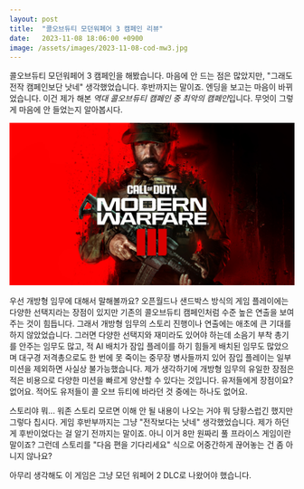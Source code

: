 ```yaml
---
layout: post
title:  "콜오브듀티 모던워페어 3 캠페인 리뷰"
date:   2023-11-08 18:06:00 +0900
image: /assets/images/2023-11-08-cod-mw3.jpg
---
```

콜오브듀티 모던워페어 3 캠페인을 해봤습니다. 마음에 안 드는 점은 많았지만, "그래도 전작 캠페인보단 낫네" 생각했었습니다. 후반까지는 말이죠. 엔딩을 보고는 마음이 바뀌었습니다. 이건 제가 해본 *역대 콜오브듀티 캠페인 중 최악의 캠페인*입니다. 무엇이 그렇게 마음에 안 들었는지 알아봅시다.

<!--more-->

![Call of Duty Modern Warfare 3](/assets/images/2023-11-08-cod-mw3.jpg)

우선 개방형 임무에 대해서 말해볼까요? 오픈월드나 샌드박스 방식의 게임 플레이에는 다양한 선택지라는 장점이 있지만 기존의 콜오브듀티 캠페인처럼 수준 높은 연출을 보여주는 것이 힘듭니다. 그래서 개방형 임무의 스토리 진행이나 연출에는 애초에 큰 기대를 하지 않았었습니다. 
그러면 다양한 선택지와 재미라도 있어야 하는데 소음기 부착 총기를 안주는 임무도 많고, 적 AI 배치가 잠입 플레이를 하기 힘들게 배치된 임무도 많았으며 대구경 저격총으로도 한 번에 못 죽이는 중무장 병사들까지 있어 잠입 플레이는 일부 미션을 제외하면 사실상 불가능했습니다.
제가 생각하기에 개방형 임무의 유일한 장점은 적은 비용으로 다양한 미션을 빠르게 양산할 수 있다는 것입니다. 유저들에게 장점이요? 없어요. 적어도 유저들이 콜 오브 듀티에 바라던 것 중에는 하나도 없어요.

스토리야 뭐... 워존 스토리 모르면 이해 안 될 내용이 나오는 거야 뭐 당황스럽긴 했지만 그렇다 칩시다. 게임 후반부까지는 그냥 "전작보다는 낫네" 생각했었습니다. 제가 하던 게 후반이었다는 걸 알기 전까지는 말이죠. 아니 이거 8만 원짜리 풀 프라이스 게임이란 말이죠? 그런데 스토리를 "다음 편을 기다리세요" 식으로 어중간하게 끊어놓는 건 좀 아니지 않나요?

아무리 생각해도 이 게임은 그냥 모던 워페어 2 DLC로 나왔어야 했습니다.